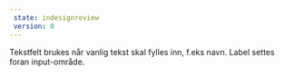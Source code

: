 ```yaml
---
 state: indesignreview
 version: 0
---
```

Tekstfelt brukes når vanlig tekst skal fylles inn, f.eks navn. Label settes foran input-område.
